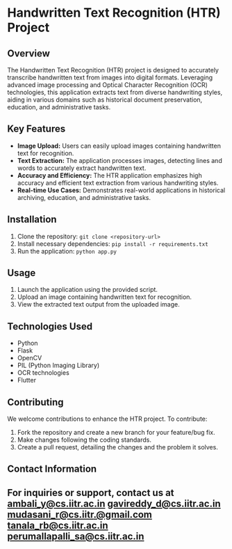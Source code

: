 # Handwritten Text Recognition (HTR) Project

## Overview
The Handwritten Text Recognition (HTR) project is designed to accurately transcribe handwritten text from images into digital formats. Leveraging advanced image processing and Optical Character Recognition (OCR) technologies, this application extracts text from diverse handwriting styles, aiding in various domains such as historical document preservation, education, and administrative tasks.

## Key Features
- **Image Upload:** Users can easily upload images containing handwritten text for recognition.
- **Text Extraction:** The application processes images, detecting lines and words to accurately extract handwritten text.
- **Accuracy and Efficiency:** The HTR application emphasizes high accuracy and efficient text extraction from various handwriting styles.
- **Real-time Use Cases:** Demonstrates real-world applications in historical archiving, education, and administrative tasks.

## Installation
1. Clone the repository: `git clone <repository-url>`
2. Install necessary dependencies: `pip install -r requirements.txt`
3. Run the application: `python app.py`

## Usage
1. Launch the application using the provided script.
2. Upload an image containing handwritten text for recognition.
3. View the extracted text output from the uploaded image.

## Technologies Used
- Python
- Flask
- OpenCV
- PIL (Python Imaging Library)
- OCR technologies
- Flutter

## Contributing
We welcome contributions to enhance the HTR project. To contribute:
1. Fork the repository and create a new branch for your feature/bug fix.
2. Make changes following the coding standards.
3. Create a pull request, detailing the changes and the problem it solves.


## Contact Information
For inquiries or support, contact us at 
ambali_y@cs.iitr.ac.in
gavireddy_d@cs.iitr.ac.in
mudasani_r@cs.iitr.@gmail.com
tanala_rb@cs.iitr.ac.in
perumallapalli_sa@cs.iitr.ac.in
---
